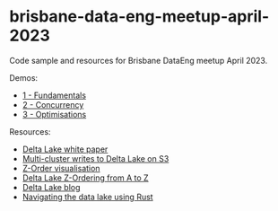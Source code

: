 # brisbane-data-eng-meetup-april-2023
Code sample and resources for Brisbane DataEng meetup April 2023.

Demos:
- [1 - Fundamentals](./demos/1-Fundamentals)
- [2 - Concurrency](./demos/1-Concurrency)
- [3 - Optimisations](./demos/1-Optimisations)


Resources:
- [Delta Lake white paper](https://www.databricks.com/wp-content/uploads/2020/08/p975-armbrust.pdf)
- [Multi-cluster writes to Delta Lake on S3](https://delta.io/blog/2022-05-18-multi-cluster-writes-to-delta-lake-storage-in-s3/)
- [Z-Order visualisation](https://www.linkedin.com/pulse/z-order-visualization-implementation-nick-karpov)
- [Delta Lake Z-Ordering from A to Z](https://yousry.medium.com/delta-lake-z-ordering-from-a-to-z-315063a42031)
- [Delta Lake blog](https://delta.io/blog)
- [Navigating the data lake using Rust](https://www.cuusoo.com.au/guide/navigating-the-data-lake-using-rust-part-one)
